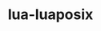 ---
title: "lua-luaposix"
layout: cache
categories: [package, develop-2024-02-18]
meta: {"versions": ["36.1"], "compilers": ["cce@=15.0.1", "gcc@=11.4.0", "gcc@=7.3.1", "gcc@=7.5.0", "gcc@=9.4.0", "oneapi@=2024.0.0"], "oss": ["amzn2", "rhel8", "ubuntu18.04", "ubuntu20.04", "ubuntu22.04"], "platforms": ["linux"], "targets": ["aarch64", "neoverse_n1", "neoverse_v1", "neoverse_v2", "ppc64le", "x86_64_v3", "zen4"], "stacks": ["aws-isc", "aws-isc-aarch64", "e4s", "e4s-cray-rhel", "e4s-neoverse-v2", "e4s-neoverse_v1", "e4s-oneapi", "e4s-power", "radiuss", "root", "tutorial"], "num_specs": 11, "num_specs_by_stack": {"root": 11, "aws-isc-aarch64": 2, "aws-isc": 1, "e4s-cray-rhel": 1, "radiuss": 1, "e4s-neoverse_v1": 1, "e4s-power": 1, "e4s": 1, "e4s-neoverse-v2": 1, "tutorial": 1, "e4s-oneapi": 1}}
spec_details: [{"hash": "bjr54ubli3wyklo5gxuhnigtvmrhfqn7", "compiler": "gcc@=7.3.1", "versions": ["36.1"], "os": "amzn2", "platform": "linux", "target": "aarch64", "variants": ["build_system=lua"], "stacks": ["root", "aws-isc-aarch64"], "size": "-", "tarball": "https://binaries.spack.io/develop-2024-02-18/build_cache/linux-amzn2-aarch64/gcc-7.3.1/lua-luaposix-36.1/linux-amzn2-aarch64-gcc-7.3.1-lua-luaposix-36.1-bjr54ubli3wyklo5gxuhnigtvmrhfqn7.spack"}, {"hash": "dbs2cwxkw3ovuwlo643rxguo6ga4nhcm", "compiler": "gcc@=7.3.1", "versions": ["36.1"], "os": "amzn2", "platform": "linux", "target": "neoverse_n1", "variants": ["build_system=lua"], "stacks": ["root", "aws-isc-aarch64"], "size": "-", "tarball": "https://binaries.spack.io/develop-2024-02-18/build_cache/linux-amzn2-neoverse_n1/gcc-7.3.1/lua-luaposix-36.1/linux-amzn2-neoverse_n1-gcc-7.3.1-lua-luaposix-36.1-dbs2cwxkw3ovuwlo643rxguo6ga4nhcm.spack"}, {"hash": "drgtaue4rn4kmjq4sqaqdnz4ngkqrck7", "compiler": "gcc@=7.3.1", "versions": ["36.1"], "os": "amzn2", "platform": "linux", "target": "x86_64_v3", "variants": ["build_system=lua"], "stacks": ["root", "aws-isc"], "size": "-", "tarball": "https://binaries.spack.io/develop-2024-02-18/build_cache/linux-amzn2-x86_64_v3/gcc-7.3.1/lua-luaposix-36.1/linux-amzn2-x86_64_v3-gcc-7.3.1-lua-luaposix-36.1-drgtaue4rn4kmjq4sqaqdnz4ngkqrck7.spack"}, {"hash": "a2zpyleiidajfhaubgm6n4x55dhx63gb", "compiler": "cce@=15.0.1", "versions": ["36.1"], "os": "rhel8", "platform": "linux", "target": "zen4", "variants": ["build_system=lua"], "stacks": ["root", "e4s-cray-rhel"], "size": "-", "tarball": "https://binaries.spack.io/develop-2024-02-18/build_cache/linux-rhel8-zen4/cce-15.0.1/lua-luaposix-36.1/linux-rhel8-zen4-cce-15.0.1-lua-luaposix-36.1-a2zpyleiidajfhaubgm6n4x55dhx63gb.spack"}, {"hash": "xbx5462wc335snk6hcn3jqywi6atbnk7", "compiler": "gcc@=7.5.0", "versions": ["36.1"], "os": "ubuntu18.04", "platform": "linux", "target": "x86_64_v3", "variants": ["build_system=lua"], "stacks": ["radiuss", "root"], "size": "-", "tarball": "https://binaries.spack.io/develop-2024-02-18/build_cache/linux-ubuntu18.04-x86_64_v3/gcc-7.5.0/lua-luaposix-36.1/linux-ubuntu18.04-x86_64_v3-gcc-7.5.0-lua-luaposix-36.1-xbx5462wc335snk6hcn3jqywi6atbnk7.spack"}, {"hash": "mmds23aloqqgel5jtqi4g6hqsdfyv3z4", "compiler": "gcc@=11.4.0", "versions": ["36.1"], "os": "ubuntu20.04", "platform": "linux", "target": "neoverse_v1", "variants": ["build_system=lua"], "stacks": ["e4s-neoverse_v1", "root"], "size": "-", "tarball": "https://binaries.spack.io/develop-2024-02-18/build_cache/linux-ubuntu20.04-neoverse_v1/gcc-11.4.0/lua-luaposix-36.1/linux-ubuntu20.04-neoverse_v1-gcc-11.4.0-lua-luaposix-36.1-mmds23aloqqgel5jtqi4g6hqsdfyv3z4.spack"}, {"hash": "qxqjb4nd3f7sk3monzimsbkw5wbpi6n7", "compiler": "gcc@=9.4.0", "versions": ["36.1"], "os": "ubuntu20.04", "platform": "linux", "target": "ppc64le", "variants": ["build_system=lua"], "stacks": ["e4s-power", "root"], "size": "-", "tarball": "https://binaries.spack.io/develop-2024-02-18/build_cache/linux-ubuntu20.04-ppc64le/gcc-9.4.0/lua-luaposix-36.1/linux-ubuntu20.04-ppc64le-gcc-9.4.0-lua-luaposix-36.1-qxqjb4nd3f7sk3monzimsbkw5wbpi6n7.spack"}, {"hash": "okh4j3xylelnit5zykrsykfs3t2234rv", "compiler": "gcc@=11.4.0", "versions": ["36.1"], "os": "ubuntu20.04", "platform": "linux", "target": "x86_64_v3", "variants": ["build_system=lua"], "stacks": ["e4s", "root"], "size": "-", "tarball": "https://binaries.spack.io/develop-2024-02-18/build_cache/linux-ubuntu20.04-x86_64_v3/gcc-11.4.0/lua-luaposix-36.1/linux-ubuntu20.04-x86_64_v3-gcc-11.4.0-lua-luaposix-36.1-okh4j3xylelnit5zykrsykfs3t2234rv.spack"}, {"hash": "72hckcmp4pc7qnmpcijvgr2sdo3ok7jw", "compiler": "gcc@=11.4.0", "versions": ["36.1"], "os": "ubuntu22.04", "platform": "linux", "target": "neoverse_v2", "variants": ["build_system=lua"], "stacks": ["e4s-neoverse-v2", "root"], "size": "-", "tarball": "https://binaries.spack.io/develop-2024-02-18/build_cache/linux-ubuntu22.04-neoverse_v2/gcc-11.4.0/lua-luaposix-36.1/linux-ubuntu22.04-neoverse_v2-gcc-11.4.0-lua-luaposix-36.1-72hckcmp4pc7qnmpcijvgr2sdo3ok7jw.spack"}, {"hash": "btdz5rksstrgsvz2doe5rw6rvo77k2xz", "compiler": "gcc@=11.4.0", "versions": ["36.1"], "os": "ubuntu22.04", "platform": "linux", "target": "x86_64_v3", "variants": ["build_system=lua"], "stacks": ["tutorial", "root"], "size": "-", "tarball": "https://binaries.spack.io/develop-2024-02-18/build_cache/linux-ubuntu22.04-x86_64_v3/gcc-11.4.0/lua-luaposix-36.1/linux-ubuntu22.04-x86_64_v3-gcc-11.4.0-lua-luaposix-36.1-btdz5rksstrgsvz2doe5rw6rvo77k2xz.spack"}, {"hash": "aivklnacirr5xr4pzvpfssty3syysfma", "compiler": "oneapi@=2024.0.0", "versions": ["36.1"], "os": "ubuntu22.04", "platform": "linux", "target": "x86_64_v3", "variants": ["build_system=lua"], "stacks": ["e4s-oneapi", "root"], "size": "-", "tarball": "https://binaries.spack.io/develop-2024-02-18/build_cache/linux-ubuntu22.04-x86_64_v3/oneapi-2024.0.0/lua-luaposix-36.1/linux-ubuntu22.04-x86_64_v3-oneapi-2024.0.0-lua-luaposix-36.1-aivklnacirr5xr4pzvpfssty3syysfma.spack"}]
---